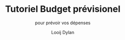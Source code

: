 ---
layout: documentation
hide_hero: false
hero_image: "result.png"
hero_darken: true
image: "result.png"
component_toc: true
doc_header: true
type: tutorial

title: Tutoriel Budget prévisionel
subtitle: pour prévoir vos dépenses
description: Ce tutoriel explique comment bien faire un budget prévisionel.
author: Looij Dylan

time: 1
difficulty: 1
compatibilities-os: win, mac, lin

prerequisites:
  - label: Word
    link: ""

softwares: 
  - label: Word
    link: ""
todo: 50
---